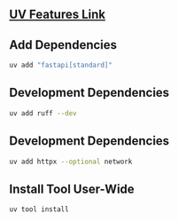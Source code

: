 ## [UV Features Link](https://docs.astral.sh/uv/getting-started/features/#scripts)

## Add Dependencies

```sh
uv add "fastapi[standard]"
```

## Development Dependencies

```sh
uv add ruff --dev
```

## Development Dependencies

```sh
uv add httpx --optional network
```

## Install Tool User-Wide

```sh
uv tool install
```
